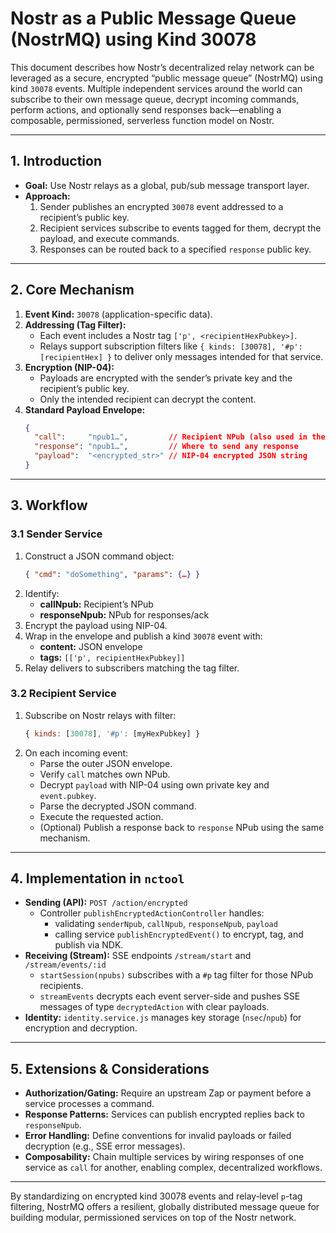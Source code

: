 # Nostr as a Public Message Queue (NostrMQ) using Kind 30078

This document describes how Nostr’s decentralized relay network can be leveraged as a secure, encrypted “public message queue” (NostrMQ) using kind `30078` events. Multiple independent services around the world can subscribe to their own message queue, decrypt incoming commands, perform actions, and optionally send responses back—enabling a composable, permissioned, serverless function model on Nostr.

---

## 1. Introduction

- **Goal:** Use Nostr relays as a global, pub/sub message transport layer.  
- **Approach:**  
  1. Sender publishes an encrypted `30078` event addressed to a recipient’s public key.  
  2. Recipient services subscribe to events tagged for them, decrypt the payload, and execute commands.  
  3. Responses can be routed back to a specified `response` public key.

---

## 2. Core Mechanism

1. **Event Kind:** `30078` (application-specific data).  
2. **Addressing (Tag Filter):**  
   - Each event includes a Nostr tag `['p', <recipientHexPubkey>]`.  
   - Relays support subscription filters like `{ kinds: [30078], '#p': [recipientHex] }` to deliver only messages intended for that service.  
3. **Encryption (NIP-04):**  
   - Payloads are encrypted with the sender’s private key and the recipient’s public key.  
   - Only the intended recipient can decrypt the content.  
4. **Standard Payload Envelope:**  
   ```json
   {
     "call":     "npub1…",         // Recipient NPub (also used in the p-tag)
     "response": "npub1…",         // Where to send any response
     "payload":  "<encrypted_str>" // NIP-04 encrypted JSON string
   }
   ```

---

## 3. Workflow

### 3.1 Sender Service

1. Construct a JSON command object:  
   ```json
   { "cmd": "doSomething", "params": {…} }
   ```  
2. Identify:
   - **callNpub:** Recipient’s NPub  
   - **responseNpub:** NPub for responses/ack  
3. Encrypt the payload using NIP-04.  
4. Wrap in the envelope and publish a kind `30078` event with:
   - **content:** JSON envelope  
   - **tags:** `[['p', recipientHexPubkey]]`  
5. Relay delivers to subscribers matching the tag filter.

### 3.2 Recipient Service

1. Subscribe on Nostr relays with filter:  
   ```js
   { kinds: [30078], '#p': [myHexPubkey] }
   ```  
2. On each incoming event:
   - Parse the outer JSON envelope.  
   - Verify `call` matches own NPub.  
   - Decrypt `payload` with NIP-04 using own private key and `event.pubkey`.  
   - Parse the decrypted JSON command.  
   - Execute the requested action.  
   - (Optional) Publish a response back to `response` NPub using the same mechanism.

---

## 4. Implementation in `nctool`

- **Sending (API):** `POST /action/encrypted`  
  - Controller `publishEncryptedActionController` handles:
    - validating `senderNpub`, `callNpub`, `responseNpub`, `payload`  
    - calling service `publishEncryptedEvent()` to encrypt, tag, and publish via NDK.  
- **Receiving (Stream):** SSE endpoints `/stream/start` and `/stream/events/:id`  
  - `startSession(npubs)` subscribes with a `#p` tag filter for those NPub recipients.  
  - `streamEvents` decrypts each event server-side and pushes SSE messages of type `decryptedAction` with clear payloads.  
- **Identity:** `identity.service.js` manages key storage (`nsec`/`npub`) for encryption and decryption.

---

## 5. Extensions & Considerations

- **Authorization/Gating:** Require an upstream Zap or payment before a service processes a command.  
- **Response Patterns:** Services can publish encrypted replies back to `responseNpub`.  
- **Error Handling:** Define conventions for invalid payloads or failed decryption (e.g., SSE error messages).  
- **Composability:** Chain multiple services by wiring responses of one service as `call` for another, enabling complex, decentralized workflows.

---

By standardizing on encrypted kind 30078 events and relay‐level `p`-tag filtering, NostrMQ offers a resilient, globally distributed message queue for building modular, permissioned services on top of the Nostr network.
